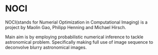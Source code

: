 NOCI
==============================================

NOCI(stands for Numerial Optimization in Computational Imaging) is a project by Maolin Gao, Philipp Henning and Michael Hirsch.

Main aim is by employing probabilistic numerical inference to tackle astronomical problem. Specifically making full use of image sequence to deconvolve blurry astronomical images.

